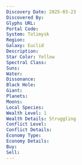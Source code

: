 ```yaml
---
Discovery Date: 2025-03-23
Discovered By:
Glyphs URL:
Portal Code:
System: Tolimysk
Region: 
Galaxy: Euclid
Description:
Star Color: Yellow
Spectral Class:
Suns:
Water:
Dissonance:
Black Hole:
Giant:
Planets:
Moons:
Local Species:
Wealth Level: 1
Wealth Details: Struggling
Conflict Level:
Conflict Details:
Economy Type: 
Economy Details: 
Buy:
Sell:
---
```

